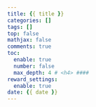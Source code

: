```yaml
---
title: {{ title }}
categories: []
tags: []
top: false
mathjax: false
comments: true
toc:
  enable: true
  number: false
  max_depth: 4 # <h4> ####
reward_settings:
  enable: true
date: {{ date }}
---
```


<!-- more -->
